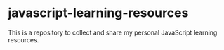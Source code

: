 # javascript-learning-resources

This is a repository to collect and share my personal JavaScript learning resources.
